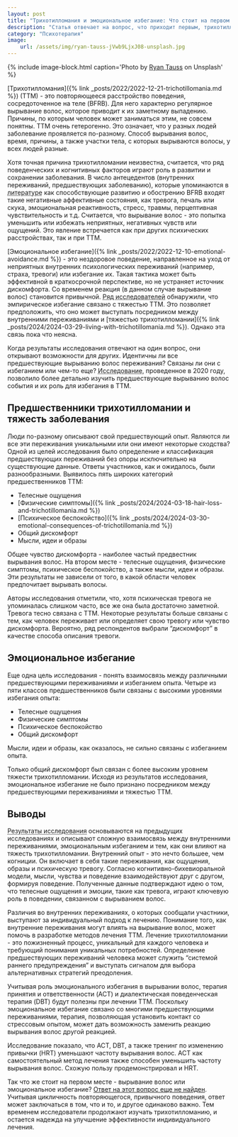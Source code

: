 ```yaml
---
layout: post
title: "Трихотилломания и эмоциональное избегание: Что стоит на первом месте?"
description: "Статья отвечает на вопрос, что приходит первым, трихотилломания или эмоциональное избегание"
category: "Психотерапия"
image:
    url: /assets/img/ryan-tauss-jVwb9LjxJ08-unsplash.jpg
---
```


{% include image-block.html
caption='Photo by <a href="https://unsplash.com/@ryantauss" rel="nofollow">Ryan Tauss</a> on Unsplash'
%}


[Трихотилломания]({% link _posts/2022/2022-12-21-trichotillomania.md %}) (ТТМ) - это повторяющееся расстройство поведения, сосредоточенное на теле (BFRB). Для него характерно регулярное вырывание волос, которое приводит
к их заметному выпадению. Причины, по которым человек может заниматься этим, не совсем понятны. ТТМ очень гетерогенно. Это означает, что у разных людей заболевание 
проявляется по-разному. Способ вырывания волос, время, причины, а также участки тела, с которых вырываются волосы, у всех людей разные.

Хотя точная причина трихотилломании неизвестна, считается, что ряд поведенческих и когнитивных факторов играют роль в развитии и сохранении заболевания. В число 
антецедентов (внутренних переживаний, предшествующих заболеванию), которые упоминаются в 
<abbr title="Franklin, M. E., Zagrabbe, K., & Benavides, K. L. 
(2011). Trichotillomania and its treatment: a review and recommendations. Expert review of neurotherapeutics, 11(8), 1165–1174. https://doi.org/10.1586/ern.11.93" >литературе</abbr>
как способствующие развитию и обострению BFRB входят такие негативные аффективные состояния, как тревога, печаль или скука, эмоциональная реактивность, стресс, травмы, перцептивная чувствительность и т.д. 
Считается, что вырывание волос - это попытка уменьшить или избежать неприятных, негативных чувств или ощущений. Это явление встречается как при других психических расстройствах, так и при ТТМ.

[Эмоциональное избегание]({% link _posts/2022/2022-12-10-emotional-avoidance.md %}) - это нездоровое поведение, направленное на уход от неприятных внутренних психологических переживаний (например, страха, тревоги) или избегание их. 
Такая тактика может быть эффективной в краткосрочной перспективе, но не устраняет источник дискомфорта. Со временем реакция (в данном случае вырывание волос) 
становится привычной. <abbr title="Norberg, M. M., Wetterneck, C. T., Woods, D. W., & Conelea, C. A. (2007). Experiential avoidance as a mediator of relationships between cognitions and 
hair-pulling severity. Behavior Modification, 31(4), 367-381. https://www.researchgate.net/publication/6287162_Experiential_Avoidance_as_a_Mediator_of_Relationships_Between_Cognitions_and_Hair-Pulling_Severity">Ряд исследователей</abbr>
обнаружили, что эмпирическое избегание связано с тяжестью ТТМ. Это позволяет предположить, что оно может выступать 
посредником между внутренними переживаниями и [тяжестью трихотилломании]({% link _posts/2024/2024-03-29-living-with-trichotillomania.md %}). Однако эта связь пока что неясна.

Когда результаты исследования отвечают на один вопрос, они открывают возможности для других. Идентичны ли все предшествующие вырыванию волос переживания? 
Связаны ли они с избеганием или чем-то еще? <abbr title="Wetterneck, C., Singh, R. S., & Woods, D. W. (2020).
Hair pulling antecedents in trichotillomania: Their relationship with experiential avoidance. Bulletin of the Menninger Clinic, 84(1), 35–52. https://doi.org/10.1521/bumc_2020_84_01">Исследование</abbr>,
проведенное в 2020 году, позволило более детально изучить предшествующие вырыванию волос события и их роль для избегания в ТТМ.

## Предшественники трихотилломании и тяжесть заболевания

Люди по-разному описывают свой предшествующий опыт. Являются ли все эти переживания уникальными или они имеют некоторые сходства? 
Одной из целей исследования было определение и классификация предшествующих переживаний без опоры исключительно на существующие данные. 
Ответы участников, как и ожидалось, были разнообразными. Выявилось пять широких категорий предшественников ТТМ:

- Телесные ощущения
- [Физические симптомы]({% link _posts/2024/2024-03-18-hair-loss-and-trichotillomania.md %})
- [Психическое беспокойство]({% link _posts/2024/2024-03-30-emotional-consequences-of-trichotillomania.md %})
- Общий дискомфорт
- Мысли, идеи и образы

Общее чувство дискомфорта - наиболее частый предвестник вырывания волос. На втором месте - телесные ощущения, физические симптомы, 
психическое беспокойство, а также мысли, идеи и образы. Эти результаты не зависели от того, в какой области человек предпочитает вырывать волосы.

Авторы исследования отметили, что, хотя психическая тревога не упоминалась слишком часто, все же она была достаточно заметной.
Тревога тесно связана с ТТМ. Некоторые результаты больше связаны с тем, как человек переживает или определяет свою тревогу или чувство
дискомфорта. Вероятно, ряд респондентов выбрали “дискомфорт” в качестве способа описания тревоги.

## Эмоциональное избегание

Еще одна цель исследования - понять взаимосвязь между различными предшествующими переживаниями и избеганием опыта. Четыре 
из пяти классов предшественников были связаны с высокими уровнями избегания опыта:

- Телесные ощущения
- Физические симптомы
- Психическое беспокойство
- Общий дискомфорт

Мысли, идеи и образы, как оказалось, не сильно связаны с избеганием опыта.

Только общий дискомфорт был связан с более высоким уровнем тяжести трихотилломании. Исходя из результатов исследования, эмоциональное избегание не было 
признано посредником между предшествующими переживаниями и тяжестью ТТМ.

## Выводы

<abbr title="Wetterneck, C., Singh, R. S., & Woods, D. W. (2020). Hair pulling antecedents in trichotillomania: 
Their relationship with experiential avoidance. Bulletin of the Menninger Clinic, 84(1), 35–52. https://doi.org/10.1521/bumc_2020_84_01" >Результаты исследования</abbr> 
основываются на предыдущих исследованиях и описывают сложную взаимосвязь между внутренними переживаниями, 
эмоциональным избеганием и тем, как они влияют на тяжесть трихотилломании. Внутренний опыт - это нечто большее, чем когниции. Он включает в себя такие переживания,
как ощущения, образы и психическую тревогу. Согласно когнитивно-бихевиоральной модели, мысли, чувства и поведение взаимодействуют друг с другом, 
формируя поведение. Полученные данные подтверждают идею о том, что телесные ощущения и эмоции, такие как тревога, играют ключевую роль в поведении, связанном с вырыванием волос.

Различия во внутренних переживаниях, о которых сообщали участники, выступают за индивидуальный подход к лечению. Понимание того, как внутренние 
переживания могут влиять на вырывание волос, может помочь в разработке методов лечения ТТМ. Лечение трихотилломании - это пожизненный процесс,
уникальный для каждого человека и требующий понимания уникальных потребностей. Определение предшествующих переживаний человека может служить “системой раннего предупреждения” 
и выступать сигналом для выбора альтернативных стратегий преодоления.

Учитывая роль эмоционального избегания в вырывании волос, терапия принятия и ответственности (ACT) и диалектическая поведенческая терапия (DBT) будут
полезны при лечении ТТМ. Поскольку эмоциональное избегание связано со многими предшествующими переживаниями, терапия, позволяющая установить контакт со стрессовым опытом, 
может дать возможность заменить реакцию вырывания волос другой реакцией.

Исследование показало, что ACT, DBT, а также тренинг по изменению привычки (HRT) уменьшают частоту вырывания волос. ACT как самостоятельный метод лечения 
также способен уменьшить частоту вырывания волос. Схожую пользу продемонстрировал и HRT.

Так что же стоит на первом месте - вырывание волос или эмоциональное избегание? <ins>Ответ на этот вопрос еще не найден</ins>. Учитывая цикличность повторяющегося, 
привычного поведения, ответ может заключаться в том, что и то, и другое одинаково важно. Тем временем исследователи продолжают изучать трихотилломанию, и 
остается надежда на улучшение эффективности индивидуального лечения.
